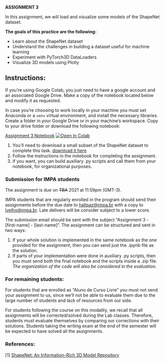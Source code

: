 **ASSIGNMENT 3**

In this assignment, we will load and visualize some models of the ShapeNet dataset. 

**The goals of this practice are the following:**

* Learn about the ShapeNet dataset
* Understand the challenges in building a dataset useful for machine learning
* Experiment with PyTorch3D DataLoaders
* Visualize 3D models using Plotly 


## Instructions:
If you’re using Google Colab, you just need to have a google account and an associated Google Drive. Make a copy of the notebook located below and modify it as requested.

In case you’re choosing to work locally in your machine you must set Anaconda or a `venv` virtual environment, and install the necessary libraries. Create a folder in your Google Drive or in your machine’s workspace. Copy to your drive folder or download the following notebook:

[Assignment 3 Notebook](https://colab.research.google.com/github/hallpaz/3dsystems21/blob/main/assignments/Assignment3.ipynb)
<a href="https://colab.research.google.com/github/hallpaz/3dsystems21/blob/main/assignments/Assignment3.ipynb" target="_parent"><img src="https://colab.research.google.com/assets/colab-badge.svg" alt="Open In Colab"/></a>

1. You'll need to download a small subset of the ShapeNet dataset to complete this task. [download it here]()
2. Follow the instructions in the notebook for completing the assignment.
3. If you want, you can build auxiliary .py scripts and call them from your notebook, for organizational purposes.

### Submission for IMPA students
The assignment is due on ~~TBA~~ 2021 at 11:59pm (GMT-3).

IMPA students that are regularly enrolled in the program should send their assignments before the due date to [hallpaz@impa.br](mailto:hallpaz@impa.br) with a copy to [lvelho@impa.br](mailto:lvelho@impa.br). Late delivers will be consider subject to a lower score.

The submission email should be sent with the subject “Assignment 3 - [first-name] - [last-name]”. The assignment can be structured and sent in two ways:

1. If your whole solution is implemented in the same notebook as the one provided for the assignment, then you can send just the .ipynb file as the solution. 
2. If parts of your implementation were done in auxiliary .py scripts, then you must send both the final notebook and the scripts inside a .zip file.
*The organization of the code will also be considered in the evaluation.*

### For remaining students:
For students that are enrolled as “Aluno de Curso Livre” you must not send your assignment to us, since we’ll not be able to evaluate them due to the large number of students and lack of resources from our side.

For students following the course on this modality, we recall that all assignments will be corrected/solved during the Lab classes. Therefore, students must evaluate themselves by comparing our corrections with their solutions. Students taking the writing exam at the end of the semester will be expected to have solved all the assignments.

### References:
[1] [ShapeNet: An Information-Rich 3D Model Repository](https://arxiv.org/pdf/1512.03012.pdf)

<!--stackedit_data:
eyJoaXN0b3J5IjpbLTg4MzQ2NzU3Nyw2Njk0ODE4NDIsMzk4MT
YxNDY1LDExNDc1MzQ3OTksLTY4Mzk1ODc0OF19
-->